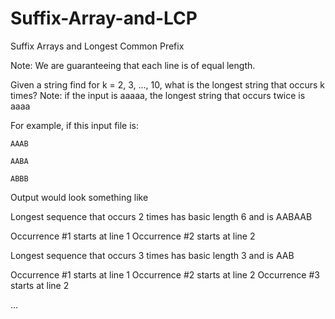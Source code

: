 Suffix-Array-and-LCP
====================

Suffix Arrays and Longest Common Prefix

Note: We are guaranteeing that each line is of equal length.

Given a string find for k = 2, 3, ..., 10, what is the longest string that occurs k times? 
Note: if the input is aaaaa, the longest string that occurs twice is aaaa

For example, if this input file is:

	AAAB
	
	AABA
	
	ABBB


Output would look something like


Longest sequence that occurs 2 times has basic length 6 and is AABAAB

Occurrence #1 starts at line 1
Occurrence #2 starts at line 2

Longest sequence that occurs 3 times has basic length 3 and is AAB

Occurrence #1 starts at line 1
Occurrence #2 starts at line 2
Occurrence #3 starts at line 2

...